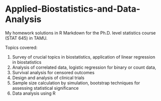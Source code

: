 # Applied-Biostatistics-and-Data-Analysis
My homework solutions in R Markdown for the Ph.D. level statistics course (STAT 645) in TAMU.

Topics covered: 
1) Survey of crucial topics in biostatistics, application of linear regression in biostatistics
2) Analysis of correlated data, logistic regression for binary or count data, 
3) Survival analysis for censored outcomes
4) Design and analysis of clinical trials
5) Sample size calculation by simulation, bootstrap techniques for assessing statistical significance
6) Data analysis using R

